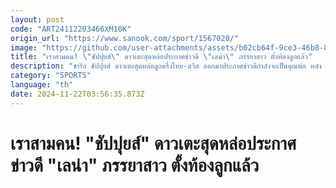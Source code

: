 ```yaml
---
layout: post
code: "ART24112203466XM10K"
origin_url: "https://www.sanook.com/sport/1567028/"
image: "https://github.com/user-attachments/assets/b02cb64f-9ce3-46b8-8b32-de13bbb57665"
title: "เราสามคน! \"ชัปปุยส์\" ดาวเตะสุดหล่อประกาศข่าวดี \"เลน่า\" ภรรยาสาว ตั้งท้องลูกแล้ว"
description: "ชาริล ชัปปุยส์ ดาวเตะสุดหล่อลูกครึ่งไทย-สวิส ออกมาประกาศข่าวดีกำลังจะเป็นคุณพ่อ หลัง \"เลน่า\" เฮเลน่า ขนิษฐา บุช ภรรยาคนสวยตั้งท้องลูกคนแรกแล้ว"
category: "SPORTS"
language: "th"
date: 2024-11-22T03:56:35.873Z
---
```


# เราสามคน! "ชัปปุยส์" ดาวเตะสุดหล่อประกาศข่าวดี "เลน่า" ภรรยาสาว ตั้งท้องลูกแล้ว